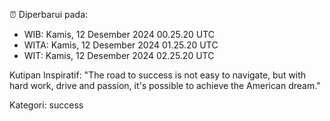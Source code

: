 ⏰ Diperbarui pada:
- WIB: Kamis, 12 Desember 2024 00.25.20 UTC
- WITA: Kamis, 12 Desember 2024 01.25.20 UTC
- WIT: Kamis, 12 Desember 2024 02.25.20 UTC

Kutipan Inspiratif:
"The road to success is not easy to navigate, but with hard work, drive and passion, it's possible to achieve the American dream."


Kategori: success

